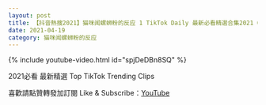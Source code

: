 ```yaml
---
layout: post
title: 【抖音熱搜2021】猫咪闻螺蛳粉的反应 1 TikTok Daily 最新必看精選合集2021 04 19
date: 2021-04-19
category: 猫咪闻螺蛳粉的反应
---
```


{% include youtube-video.html id="spjDeDBn8SQ" %}

2021必看 最新精選 Top TikTok Trending Clips

喜歡請點贊轉發加訂閱 Like & Subscribe：[YouTube](https://www.youtube.com/channel/UCAoR7VcanIPd04uEq_GIylA/videos)

